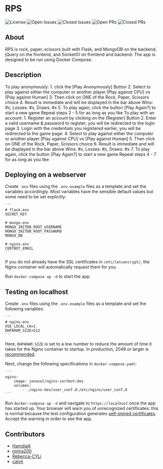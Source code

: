 # RPS

![License](https://img.shields.io/github/license/calvh/mlh-final-project)
![Open
Issues](https://img.shields.io/github/issues-raw/calvh/mlh-final-project)
![Closed
Issues](https://img.shields.io/github/issues-closed-raw/calvh/mlh-final-project)
![Open
PRs](https://img.shields.io/github/issues-pr-raw/calvh/mlh-final-project)
![Closed
PRs](https://img.shields.io/github/issues-pr-closed-raw/calvh/mlh-final-project)

## About

RPS is rock, paper, scissors built with Flask, and MongoDB on the
backend, jQuery on the frontend, and SocketIO on frontend and backend.
The app is designed to be run using Docker Compose.

## Description

To play anonymously:
    1. click the [Play Anonymously] Button
    2. Select to play against either the computer or another player
        [Play against CPU] vs [Play against Human]
    3. Then click on ONE of the Rock, Paper, Scissors choice
    4. Result is immediate and will be displayed in the bar above
        Wins: #x, Losses: #x, Draws: #x
    5. To play again, click the button [Play Again?] to start a new game
        Repeat steps 2 - 5 for as long as you like
To play with an account:
    1. Register an account by clicking on the [Register] Button
    2. Enter a valid username & password to register, you will be redirected to the login page
    3. Login with the credentials you registered earlier, you will be redirected to the game page.
    4. Select to play against either the computer or another player
        [Play against CPU] vs [Play against Human]
    5. Then click on ONE of the Rock, Paper, Scissors choice
    6. Result is immediate and will be displayed in the bar above
        Wins: #x, Losses: #x, Draws: #x
    7. To play again, click the button [Play Again?] to start a new game
        Repeat steps 4 - 7 for as long as you like


## Deploying on a webserver

Create `.env` files using the `.env.example` files as a template and set
the variables accordingly. Most variables have the sensible default
values but some need to be set explicitly:

    ```
    # flask.env
    SECRET_KEY

    # mongo.env
    MONGO_INITDB_ROOT_USERNAME
    MONGO_INITDB_ROOT_PASSWORD
    MONGO_DB

    # nginx.env
    CERTBOT_EMAIL
    ```

If you do not already have the SSL certificates in `/etc/letsencrypt/`,
the Nginx container will automatically request them for you.

Run `docker-compose up -d` to start the app.

## Testing on localhost

Create `.env` files using the `.env.example` files as a template and set
the following variables:

    ```
    # nginx.env
    USE_LOCAL_CA=1
    DHPARAM_SIZE=512
    ```

Here, `DHPARAM_SIZE` is set to a low number to reduce the amount of time
it takes for the Nginx container to startup. In production, 2048 or
larger is
[recommended](https://en.wikipedia.org/wiki/Diffie%E2%80%93Hellman_key_exchange).

Next, change the following specifications in `docker-compose.yaml`:

    ```
    nginx:
        image: jonasal/nginx-certbot:dev
        volumes:
            - ./nginx-dev/user_conf.d:/etc/nginx/user_conf.d
    ```

Run `docker-compose up -d` and navigate to `https://localhost` once the
app has started up. Your browser will warn you of unrecognized
certificates: this is normal because the test configuration generates
[self-signed
certificates](https://github.com/JonasAlfredsson/docker-nginx-certbot/blob/master/docs/advanced_usage.md#local-ca).
Accept the warning in order to see the app.

## Contributors

-   [HamdiaA](https://github.com/HamdiaA)
-   [nimra200](https://github.com/nimra200)
-   [Rebecca-CYLi](https://github.com/Rebecca-CYLi)
-   [calvh](https://github.com/calvh)
